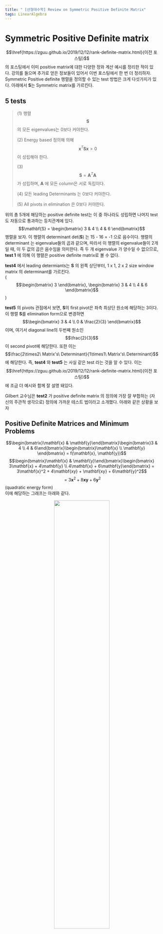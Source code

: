 ```yaml
---
title: " [선형대수학] Review on Symmetric Positive Definite Matrix"
tags: LinearAlgebra
---
```


# Symmetric Positive Definite matrix
$$\href{https://zguu.github.io/2019/12/12/rank-definite-matrix.html}{이전 포스팅}$$의 포스팅에서  이미 positive matrix에 대한 다양한 정와 계산 예시를 정리한 적이 있다. 강의를 들으며 추가로 얻은 정보들이 있어서 이번 포스팅에서 한 번 더 정리하자.
Symmetric Positive definite 행렬을 정의할 수 있는 test 방법은 크게 다섯가지가 있다. 아래에서 $\mathbf{S}$는 Symmetric matrix를 가르킨다.

## 5 tests

>(1) 행렬 $$\mathbf{S}$$의 모든 eigenvalues는 0보다 커야한다.
>
>(2) Energy based 정의해 의해 $$\mathbf{x}^T\mathbf{Sx} > 0$$ 이 성립해야 한다.
>
>(3) $$\mathbf{S} = \mathbf{A}^T\mathbf{A}$$ 가 성립하며, $\mathbf{A}$ 에 모든 column은 서로 독립이다.
>
>(4) 모든 leading Determinants 는 0보다 커야한다.
>
>(5) All pivots in elimination 은 0보다 커야한다.

위의 총 5개에 해당하는 positive definite test는 이 중 하나라도 성립하면 나머지 test도 자동으로 통과하는 등치관계에 있다. <br>
$$\mathbf{S} = \begin{bmatrix} 3 & 4 \\ 4 & 6 \end{bmatrix}$$ 행렬을 보자. 이 행렬의 determinant det($\mathbf{S}$) 는  15 - 16 = -1 으로 음수이다. 행렬의 determinant 는 eigenvalue들의 곱과 같으며, 따라서 이 행렬의 eigenvalue들이 2개일 때, 이 두 값의 곱은 음수임을 의미한다. 즉 두 개 eigenvalue 가 양수일 수 없으므로, **test 1** 에 의해 이 행렬은 positive definite matrix로 볼 수 없다.<br>

**test4** 에서 leading determiants는 $\mathbf{S}$ 의 왼쪽 상단부터, 1 x 1, 2 x 2 size window matrix 의 determinant를 가르킨다. <br>
($$\begin{bmatrix} 3 \end{bmatrix}, \begin{bmatrix} 3 & 4 \\ 4 & 6 \end{bmatrix}$$) <br>

**test5** 의 pivots 관점에서 보면, $\mathbf{S}$의 first pivot은 좌측 최상단 원소에 해당하는 3이다. 이 행렬 $\mathbf{S}$를 elimination form으로 변경하면 $$\begin{bmatrix} 3 & 4 \\ 0 & \frac{2}{3} \end{bmatrix}$$ 이며, 여기서 diagonal line의 두번째 원소인 $$\frac{2}{3}$$이 second pivot에 해당한다. 또한 이는 $$\frac{2\times2\   Matrix's\  Determinant}{1\times1\   Matrix's\ Determinant}$$ 에 해당한다. 즉, **test4** 와 **test5** 는 사실 같은 test 라는 것을 알 수 있다.
이는 $$\href{https://zguu.github.io/2019/12/12/rank-definite-matrix.html}{이전 포스팅}$$ 에 조금 더 예시와 함께 잘 설명 돼있다.

Gilbert 교수님은 **test2** 가 positive definite matrix 의 정의에 가장 잘 부합하는 (자신의 주관적 생각으로) 정의에 가까운 테스트 법이라고 소개했다. 아래와 같은 상황을 보자 <br>


## Positive Definite Matrices and Minimum Problems

$$\begin{bmatrix}\mathbf{x} & \mathbf{y}\end{bmatrix}\begin{bmatrix}3 & 4 \\ 4 & 6\end{bmatrix}\begin{bmatrix}\mathbf{x} \\ \mathbf{y} \end{bmatrix} = f(\mathbf{x}, \mathbf{y})$$
$$\begin{bmatrix}\mathbf{x} & \mathbf{y}\end{bmatrix}\begin{bmatrix} 3\mathbf{x} + 4\mathbf{y} \\ 4\mathbf{x} + 6\mathbf{y}\end{bmatrix} = 3\mathbf{x}^2 + 4\mathbf{xy} + \mathbf{xy} + 6\mathbf{y}^2$$
$$ = 3\mathbf{x}^2 + 8\mathbf{xy} + 6\mathbf{y}^2 $$ (quadratic energy form)<br>
이에 해당하는 그래프는 아래와 같다.
<center><img src="https://imgur.com/jOCYLWv.png" width="60%" height="60%"></center>

대부분의 Deep Learning, Machine Learning, Neural Nets, Big Computation에서 손실함수 (loss function)들은 대부분 위와 같은 Bowl Shape 형태를 기본으로 보인다. 즉, 이렇게 생긴 energy 함수를 minimize 시키는 데에 목적이 있다고 볼 수 있다.
$$f(\mathbf{x},\mathbf{y}) = \mathbf{xS}\mathbf{x}^T + \mathbf{x}^T\mathbf{b}$$ 그래프는 아래와 같다.
<center><img src="https://imgur.com/9gs19Sb.png" width="60%" height="60%"></center>
위의 두 Bowl Shape 모두 Convex 형태에 해당하며, 많은 실전 문제들은 어떻게 이 Convex의 특정지점에서 최소 지점으로 갈 것인지를 다룬다. 즉, Gradient 를 계산하는 문제이다. 최솟값을 찾을 수 있는 함수의 형태는 strictly convex 이어야만 한다.<br>
**그렇다면, 해당 함수가 convex 인지 아닌지 어떻게 판단할 것인가?**
일반적으로, 하나의 변수 $x$ 에 대한 함수 $$f(x)$$ 에 대한 최솟값 존재 유무는 아래와 같이 확인할 수 있다. <br>
<center>$$x = x_0$$ 에서, 도함수 $${df \over dx} = 0 $$을 만족하고 이계도함수 $${d^2f \over dx^2}$$를 만족하는 지점은 최소점에 해당한다.</center><br>

하지만 단일 변수가 아니라, 다변수 함수인 경우 문제는 조금 더 복잡해지며, 이계 도함수들을 행렬로 표현해야 한다. 이때, 이 이계도함수 행렬이 positive definite를 만족하는 경우, 우리는 해당 지점을 최솟값으로 볼 수 있다. 정리하자면 아래와 같다.<br>

<center>점 $$x_0, y_0$$ 에서, $$\partial{f}\over\partial{x}$$ $$ =  0$$, $$\partial{f}\over\partial{y}$$ $$ = 0$$을 만족하고, 이계도함수 행렬 $$\begin{bmatrix} \partial^2 f \over \partial x^2 & \partial^2 f \over \partial x \partial y \\ \partial^2 f \over \partial x \partial y & \partial^2 f \over \partial y^2\end{bmatrix}$$ 이 positive definite 인 경우, 해당 점 $$x_0, y_0$$ 에서 이 함수는 최솟값을 갖는다고 말할 수 있다. </center><br>

Gradient Descent 에서, 각각의 step은 steepest한 방향으로 발을 뻗어나가며 가장 낮은 지점 $$x^{*}$$ 를 찾아낸다. 이를 caculus, linear algebra의 문법으로 표현하면 각각 아래와 같다.<br>

- **Calculus** The partia derivatives of $$f$$ are all zero at $$x^*$$ : $$\partial f \over \partial x_i $$ $ = 0$
- **Linear Algebra** The matrix $$S$$ of second derivatives $$\partial^2 f \over \partial x_i \partial x_j $$ is positive definite


우리는 여기서 Gradient Descent 에 대해 깊게 다루고자 하는 것은 아니다. Eigenvalue 값의 차이가 Gradient Descent 알고리즘에서 어떤 영향을 끼치는 지에 대한 힌트만 얻고 넘어가기로 한다.<br>

> 뭐...간단히 정리해보면 positive definite matrix는 해당 행렬이 수렴 가능한 convex 인지 아닌지에 대한 힌트를 주므로 중요하다.
